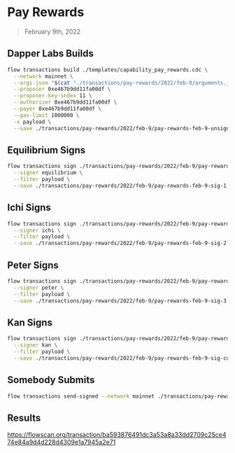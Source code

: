 # Pay Rewards
> February 9th, 2022


## Dapper Labs Builds

```sh
flow transactions build ./templates/capability_pay_rewards.cdc \
  --network mainnet \
  --args-json "$(cat "./transactions/pay-rewards/2022/feb-9/arguments.json")" \
  --proposer 0xe467b9dd11fa00df \
  --proposer-key-index 11 \
  --authorizer 0xe467b9dd11fa00df \
  --payer 0xe467b9dd11fa00df \
  --gas-limit 1000000 \
  -x payload \
  --save ./transactions/pay-rewards/2022/feb-9/pay-rewards-feb-9-unsigned.rlp
```

## Equilibrium Signs

```sh
flow transactions sign ./transactions/pay-rewards/2022/feb-9/pay-rewards-feb-9-unsigned.rlp \
  --signer equilibrium \
  --filter payload \
  --save ./transactions/pay-rewards/2022/feb-9/pay-rewards-feb-9-sig-1.rlp
```

## Ichi Signs

```sh
flow transactions sign ./transactions/pay-rewards/2022/feb-9/pay-rewards-feb-9-sig-1.rlp \
  --signer ichi \
  --filter payload \
  --save ./transactions/pay-rewards/2022/feb-9/pay-rewards-feb-9-sig-2.rlp
```

## Peter Signs

```sh
flow transactions sign ./transactions/pay-rewards/2022/feb-9/pay-rewards-feb-9-sig-2.rlp \
  --signer peter \
  --filter payload \
  --save ./transactions/pay-rewards/2022/feb-9/pay-rewards-feb-9-sig-3.rlp
```

## Kan Signs

```sh
flow transactions sign ./transactions/pay-rewards/2022/feb-9/pay-rewards-feb-9-sig-3.rlp \
  --signer kan \
  --filter payload \
  --save ./transactions/pay-rewards/2022/feb-9/pay-rewards-feb-9-sig-complete.rlp
```

## Somebody Submits

```sh
flow transactions send-signed --network mainnet ./transactions/pay-rewards/2022/feb-9/pay-rewards-feb-9-sig-complete.rlp
```

## Results

https://flowscan.org/transaction/ba593876491dc3a53a8a33dd2709c25ce474e84a9d4d228d4309e1a7945a2e71
